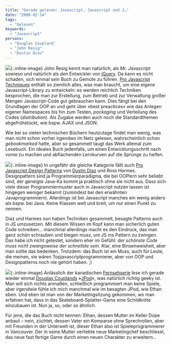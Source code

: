 ```yaml
---
title: "Gerade gelesen: Javascript, Javascript und J…"
date: "2008-02-14"
tags:
  - "Gelesen"
keywords:
  - "Javascript"
persons:
  - "Douglas Coupland"
  - "John Resig"
  - "Dustin Diaz"
---
```


![](/img/codecandies/ZZ33DC0D4F.jpg){:.inline-image} John Resig kennt man natürlich, als _Mr. Javascript_ sowieso und natürlich als _den_ Entwickler von [jQuery](http://jquery.com). Da kann es nicht schaden, sich einmal sein Buch zu Gemüte zu führen. [Pro Javascript Techniques](http://www.amazon.de/gp/product/1590597273) enthält so ziemlich alles, was man braucht, um eine eigene Javascript-Library zu entwickeln: es werden reichlich Techniken besprochen, die man zur Erstellung, zum Betrieb und zur Verwaltung großer Mengen Javascript-Code gut gebrauchen kann. Dies fängt bei den Grundlagen der OOP an und geht über »best preactices« wie das Anlegen eigener Namespaces bis hin zum Testen, _packaging_ und Verteilung des Codes (_distribution_). Als Zugabe werden auch noch die Standardthemen abgefrühstückt, wie bspw. AJAX und JSON.

Wie bei so vielen technischen Büchern heutzutage findet man wenig, was man nicht schon vorher irgendwo im Netz gelesen, wahrscheinlich schon _gebookmarked_ hatte, aber so gesammelt taugt das Werk allemal zum Lesebuch. Ein ideales Buch jedenfalls, um einen Entwicklungsschritt nach vorne zu machen und abflachenden Lernkurven auf die Sprünge zu helfen.

![](/img/codecandies/ZZ793D2B0F.jpg){:.inline-image} In ungefähr die gleiche Kategorie fällt auch [Pro Javascript Design Patterns](http://www.amazon.de/gp/product/159059908X) von [Dustin Diaz](http://www.dustindiaz.com/) und Ross Harmes. Designpattern sind ja Programmierparadigma, die bei OOPlern sehr beliebt sind, der geneigte Java-Ka kommt ja praktisch ohne sie nicht aus. Dass sich viele dieser Programmiermuster auch in Javascript nutzen lassen ist hingegen weniger bekannt (zumindest bei den erwähnten Javaprogrammiern). Allerdings ist bei Javascript manches ein wenig anders als bspw. bei Java. Keine Klassen weit und breit, um nur einen Punkt zu nennen.

Diaz und Harmes nun haben Techniken gesammelt, besagte Patterns auch in JS umzusetzen. Mit diesem Wissen im Kopf kann man sicherlich guten Code schreiben… manchmal allerdings macht es den Eindruck, das man ganz schön schrauben und biegen muss, um JS ins Pattern zu zwingen. Das habe ich nicht getestet, sondern eher im Gefühl: _der schönste Code muss nicht zwangsweise der schnellste sein_. Klar, eine Binsenweisheit, aber man sollte das bedenken. Trotzdem: das Buch ist ein Muss, auch für Leute, die meinen, sie wären Topjavascriptprogrammierer, aber von OOP und Designpatterns noch nie gehört haben. ;)

![](/img/codecandies/ZZ02E6F618.jpg){:.inline-image} Anlässlich der kanadischen [Fernsehserie](http://www.cbc.ca/jpod/) lese ich gerade wieder einmal [Douglas Couplands](http://en.wikipedia.org/wiki/Douglas_Coupland) »[JPod](http://www.amazon.de/gp/product/0747589151)«, was natürlich richtig geeky ist. Man will sich nichts anmaßen, schließlich programmiert man keine Spiele, aber irgendwie fühle ich mich manchmal wie im besagten JPod, wie Ethan eben. Und eben ist man von der Marketingsitzung gekommen, wo man erfahren hat, dass in das Skateboard-Splatter-Game eine Schildkröte einzubauen ist. Nun ja, so, oder so ähnlich.

Für jene, die das Buch nicht kennen: Ethan, dessen Mutter im Keller Dope anbaut – nein, züchtet, dessen Vater ein Komparse ohne Sprechrollen, aber mit Freunden in der Unterwelt ist, dieser Ethan also ist Spieleprogrammierer in Vancouver. Der in seine Mutter verliebte neue Marketingchef beschliesst, das neue fast fertige Game durch einen neuen Charakter zu erweitern…
